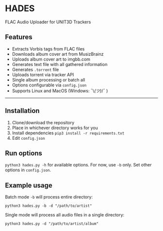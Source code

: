 # HADES
FLAC Audio Uploader for UNIT3D Trackers


## Features

* Extracts Vorbis tags from FLAC files
* Downloads album cover art from MusizBrainz
* Uploads album cover art to imgbb.com
* Generates text file with all gathered information
* Generates `.torrent` file
* Uploads torrent via tracker API
* Single album processing or batch all
* Options configurable via `config.json`
* Supports Linux and MacOS (Windows: ¯\\_(ツ)_/¯ )

---

## Installation

1. Clone/download the repository
2. Place in whichever directory works for you
3. Install dependencies `pip3 install -r requirements.txt`
4. Edit `config.json`


## Run options

`python3 hades.py -h` for available options. For now, use `-b` only. Set other options in `config.json`.

## Example usage

Batch mode `-b` will process entire directory:

`python3 hades.py -b -d "/path/to/artist"`


Single mode will process all audio files in a single directory:

`python3 hades.py -d "/path/to/artist/album"`
